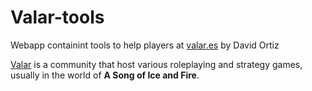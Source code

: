 # Valar-tools

Webapp containint tools to help players at 
    [valar.es](www.valar.es) by David Ortiz

[Valar](www.valar.es) is a community that host various roleplaying 
    and strategy games, usually in the world of <strong>A Song of Ice and Fire</strong>.
